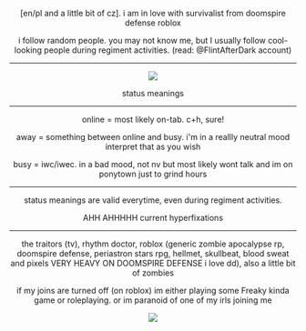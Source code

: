 

<p align="center">
[en/pl and a little bit of cz]. i am in love with survivalist from doomspire defense roblox
</p>
<p align="center">
i follow random people. you may not know me, but I usually follow cool-looking people during regiment activities. (read: @FlintAfterDark account)
</p>

***

<p align="center">
<img src="https://files.catbox.moe/sc5aow.png" />
</p>

<p align="center">
status meanings
</p>

***

<p align="center">
online = most likely on-tab. c+h, sure!
</p>
<p align="center">
away = something between online and busy. i'm in a reallly neutral mood interpret that as you wish
</p>
<p align="center">
busy = iwc/iwec. in a bad mood, not nv but most likely wont talk and im on ponytown just to grind hours
</p>

***

<p align="center">
status meanings are valid everytime, even during regiment activities.
</p>

<p align="center">
AHH AHHHHH
current hyperfixations
</p>

***

<p align="center">
the traitors (tv), rhythm doctor, roblox (generic zombie apocalypse rp, doomspire defense, periastron stars rpg, hellmet, skullbeat, blood sweat and pixels VERY HEAVY ON DOOMSPIRE DEFENSE i love dd), also a little bit of zombies
</p>

<p align="center">
if my joins are turned off (on roblox) im either playing some Freaky kinda game or roleplaying. or im paranoid of one of my irls joining me
</p>

<p align="center">
<img src="https://files.catbox.moe/dbkvxh.png" />
</p>
